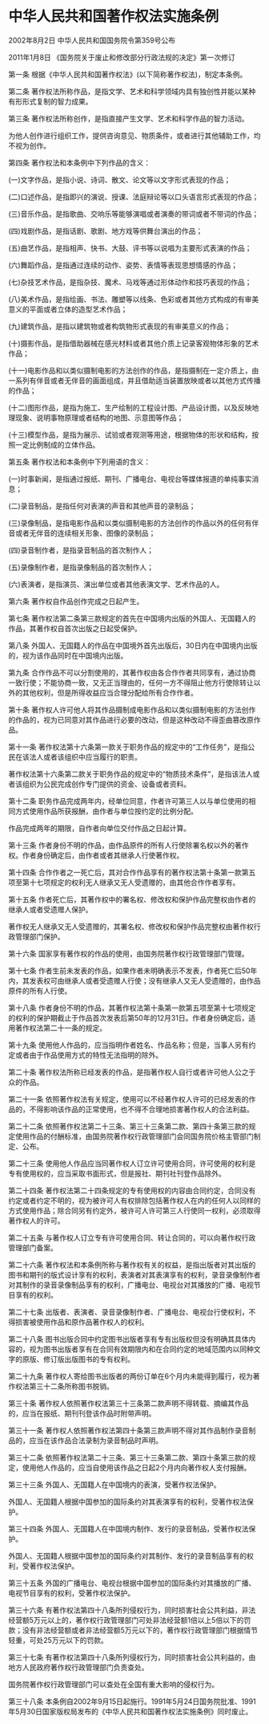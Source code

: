 # 中华人民共和国著作权法实施条例

2002年8月2日 中华人民共和国国务院令第359号公布

2011年1月8日 《国务院关于废止和修改部分行政法规的决定》第一次修订　

<!-- INFO END -->

第一条 根据《中华人民共和国著作权法》(以下简称著作权法)，制定本条例。

第二条 著作权法所称作品，是指文学、艺术和科学领域内具有独创性并能以某种有形形式复制的智力成果。

第三条 著作权法所称创作，是指直接产生文学、艺术和科学作品的智力活动。

为他人创作进行组织工作，提供咨询意见、物质条件，或者进行其他辅助工作，均不视为创作。

第四条 著作权法和本条例中下列作品的含义：

(一)文字作品，是指小说、诗词、散文、论文等以文字形式表现的作品；

(二)口述作品，是指即兴的演说、授课、法庭辩论等以口头语言形式表现的作品；

(三)音乐作品，是指歌曲、交响乐等能够演唱或者演奏的带词或者不带词的作品；

(四)戏剧作品，是指话剧、歌剧、地方戏等供舞台演出的作品；

(五)曲艺作品，是指相声、快书、大鼓、评书等以说唱为主要形式表演的作品；

(六)舞蹈作品，是指通过连续的动作、姿势、表情等表现思想情感的作品；

(七)杂技艺术作品，是指杂技、魔术、马戏等通过形体动作和技巧表现的作品；

(八)美术作品，是指绘画、书法、雕塑等以线条、色彩或者其他方式构成的有审美意义的平面或者立体的造型艺术作品；

(九)建筑作品，是指以建筑物或者构筑物形式表现的有审美意义的作品；

(十)摄影作品，是指借助器械在感光材料或者其他介质上记录客观物体形象的艺术作品；

(十一)电影作品和以类似摄制电影的方法创作的作品，是指摄制在一定介质上，由一系列有伴音或者无伴音的画面组成，并且借助适当装置放映或者以其他方式传播的作品；

(十二)图形作品，是指为施工、生产绘制的工程设计图、产品设计图，以及反映地理现象、说明事物原理或者结构的地图、示意图等作品；

(十三)模型作品，是指为展示、试验或者观测等用途，根据物体的形状和结构，按照一定比例制成的立体作品。

第五条 著作权法和本条例中下列用语的含义：

(一)时事新闻，是指通过报纸、期刊、广播电台、电视台等媒体报道的单纯事实消息；

(二)录音制品，是指任何对表演的声音和其他声音的录制品；

(三)录像制品，是指电影作品和以类似摄制电影的方法创作的作品以外的任何有伴音或者无伴音的连续相关形象、图像的录制品；

(四)录音制作者，是指录音制品的首次制作人；

(五)录像制作者，是指录像制品的首次制作人；

(六)表演者，是指演员、演出单位或者其他表演文学、艺术作品的人。

第六条 著作权自作品创作完成之日起产生。

第七条 著作权法第二条第三款规定的首先在中国境内出版的外国人、无国籍人的作品，其著作权自首次出版之日起受保护。

第八条 外国人、无国籍人的作品在中国境外首先出版后，30日内在中国境内出版的，视为该作品同时在中国境内出版。

第九条 合作作品不可以分割使用的，其著作权由各合作作者共同享有，通过协商一致行使；不能协商一致，又无正当理由的，任何一方不得阻止他方行使除转让以外的其他权利，但是所得收益应当合理分配给所有合作作者。

第十条 著作权人许可他人将其作品摄制成电影作品和以类似摄制电影的方法创作的作品的，视为已同意对其作品进行必要的改动，但是这种改动不得歪曲篡改原作品。

第十一条 著作权法第十六条第一款关于职务作品的规定中的“工作任务”，是指公民在该法人或者该组织中应当履行的职责。

著作权法第十六条第二款关于职务作品的规定中的“物质技术条件”，是指该法人或者该组织为公民完成创作专门提供的资金、设备或者资料。

第十二条 职务作品完成两年内，经单位同意，作者许可第三人以与单位使用的相同方式使用作品所获报酬，由作者与单位按约定的比例分配。

作品完成两年的期限，自作者向单位交付作品之日起计算。

第十三条 作者身份不明的作品，由作品原件的所有人行使除署名权以外的著作权。作者身份确定后，由作者或者其继承人行使著作权。

第十四条 合作作者之一死亡后，其对合作作品享有的著作权法第十条第一款第五项至第十七项规定的权利无人继承又无人受遗赠的，由其他合作作者享有。

第十五条 作者死亡后，其著作权中的署名权、修改权和保护作品完整权由作者的继承人或者受遗赠人保护。

著作权无人继承又无人受遗赠的，其署名权、修改权和保护作品完整权由著作权行政管理部门保护。

第十六条 国家享有著作权的作品的使用，由国务院著作权行政管理部门管理。

第十七条 作者生前未发表的作品，如果作者未明确表示不发表，作者死亡后50年内，其发表权可由继承人或者受遗赠人行使；没有继承人又无人受遗赠的，由作品原件的所有人行使。

第十八条 作者身份不明的作品，其著作权法第十条第一款第五项至第十七项规定的权利的保护期截止于作品首次发表后第50年的12月31日。作者身份确定后，适用著作权法第二十一条的规定。

第十九条 使用他人作品的，应当指明作者姓名、作品名称；但是，当事人另有约定或者由于作品使用方式的特性无法指明的除外。

第二十条 著作权法所称已经发表的作品，是指著作权人自行或者许可他人公之于众的作品。

第二十一条 依照著作权法有关规定，使用可以不经著作权人许可的已经发表的作品的，不得影响该作品的正常使用，也不得不合理地损害著作权人的合法利益。

第二十二条 依照著作权法第二十三条、第三十三条第二款、第四十条第三款的规定使用作品的付酬标准，由国务院著作权行政管理部门会同国务院价格主管部门制定、公布。

第二十三条 使用他人作品应当同著作权人订立许可使用合同，许可使用的权利是专有使用权的，应当采取书面形式，但是报社、期刊社刊登作品除外。

第二十四条 著作权法第二十四条规定的专有使用权的内容由合同约定，合同没有约定或者约定不明的，视为被许可人有权排除包括著作权人在内的任何人以同样的方式使用作品；除合同另有约定外，被许可人许可第三人行使同一权利，必须取得著作权人的许可。

第二十五条 与著作权人订立专有许可使用合同、转让合同的，可以向著作权行政管理部门备案。

第二十六条 著作权法和本条例所称与著作权有关的权益，是指出版者对其出版的图书和期刊的版式设计享有的权利，表演者对其表演享有的权利，录音录像制作者对其制作的录音录像制品享有的权利，广播电台、电视台对其播放的广播、电视节目享有的权利。

第二十七条 出版者、表演者、录音录像制作者、广播电台、电视台行使权利，不得损害被使用作品和原作品著作权人的权利。

第二十八条 图书出版合同中约定图书出版者享有专有出版权但没有明确其具体内容的，视为图书出版者享有在合同有效期限内和在合同约定的地域范围内以同种文字的原版、修订版出版图书的专有权利。

第二十九条 著作权人寄给图书出版者的两份订单在6个月内未能得到履行，视为著作权法第三十二条所称图书脱销。

第三十条 著作权人依照著作权法第三十三条第二款声明不得转载、摘编其作品的，应当在报纸、期刊刊登该作品时附带声明。

第三十一条 著作权人依照著作权法第四十条第三款声明不得对其作品制作录音制品的，应当在该作品合法录制为录音制品时声明。

第三十二条 依照著作权法第二十三条、第三十三条第二款、第四十条第三款的规定，使用他人作品的，应当自使用该作品之日起2个月内向著作权人支付报酬。

第三十三条 外国人、无国籍人在中国境内的表演，受著作权法保护。

外国人、无国籍人根据中国参加的国际条约对其表演享有的权利，受著作权法保护。

第三十四条 外国人、无国籍人在中国境内制作、发行的录音制品，受著作权法保护。

外国人、无国籍人根据中国参加的国际条约对其制作、发行的录音制品享有的权利，受著作权法保护。

第三十五条 外国的广播电台、电视台根据中国参加的国际条约对其播放的广播、电视节目享有的权利，受著作权法保护。

第三十六条 有著作权法第四十八条所列侵权行为，同时损害社会公共利益，非法经营额5万元以上的，著作权行政管理部门可处非法经营额1倍以上5倍以下的罚款；没有非法经营额或者非法经营额5万元以下的，著作权行政管理部门根据情节轻重，可处25万元以下的罚款。

第三十七条 有著作权法第四十八条所列侵权行为，同时损害社会公共利益的，由地方人民政府著作权行政管理部门负责查处。

国务院著作权行政管理部门可以查处在全国有重大影响的侵权行为。

第三十八条 本条例自2002年9月15日起施行。1991年5月24日国务院批准、1991年5月30日国家版权局发布的《中华人民共和国著作权法实施条例》同时废止。